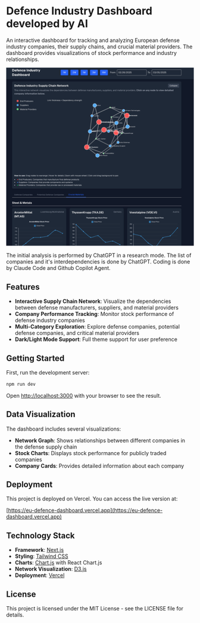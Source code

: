 # Defence Industry Dashboard developed by AI

An interactive dashboard for tracking and analyzing European defense industry companies, their supply chains, and crucial material providers. The dashboard provides visualizations of stock performance and industry relationships.

![Defence Industry Dashboard](public/dashboard-screenshot.png)

The initial analysis is performed by ChatGPT in a research mode. The list of companies and it's interdependencies is done by ChatGPT.
Coding is done by Claude Code and Github Copilot Agent.

## Features

- **Interactive Supply Chain Network**: Visualize the dependencies between defense manufacturers, suppliers, and material providers
- **Company Performance Tracking**: Monitor stock performance of defense industry companies
- **Multi-Category Exploration**: Explore defense companies, potential defense companies, and critical material providers
- **Dark/Light Mode Support**: Full theme support for user preference

## Getting Started

First, run the development server:

```bash
npm run dev
```

Open [http://localhost:3000](http://localhost:3000) with your browser to see the result.

## Data Visualization

The dashboard includes several visualizations:

- **Network Graph**: Shows relationships between different companies in the defense supply chain
- **Stock Charts**: Displays stock performance for publicly traded companies
- **Company Cards**: Provides detailed information about each company

## Deployment

This project is deployed on Vercel. You can access the live version at:

[https://eu-defence-dashboard.vercel.app](https://eu-defence-dashboard.vercel.app)

## Technology Stack

- **Framework**: [Next.js](https://nextjs.org)
- **Styling**: [Tailwind CSS](https://tailwindcss.com)
- **Charts**: [Chart.js](https://www.chartjs.com) with React Chart.js
- **Network Visualization**: [D3.js](https://d3js.org)
- **Deployment**: [Vercel](https://vercel.com)

## License

This project is licensed under the MIT License - see the LICENSE file for details.
